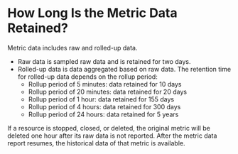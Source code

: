 # How Long Is the Metric Data Retained?<a name="EN-US_TOPIC_0084812080"></a>

Metric data includes raw and rolled-up data.

-   Raw data is sampled raw data and is retained for two days.
-   Rolled-up data is data aggregated based on raw data. The retention time for rolled-up data depends on the rollup period:
    -   Rollup period of 5 minutes: data retained for 10 days
    -   Rollup period of 20 minutes: data retained for 20 days
    -   Rollup period of 1 hour: data retained for 155 days
    -   Rollup period of 4 hours: data retained for 300 days
    -   Rollup period of 24 hours: data retained for 5 years


If a resource is stopped, closed, or deleted, the original metric will be deleted one hour after its raw data is not reported. After the metric data report resumes, the historical data of that metric is available.

